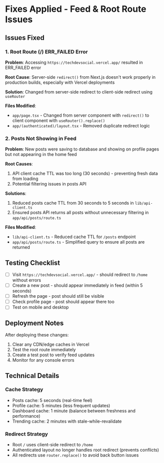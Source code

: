# Fixes Applied - Feed & Root Route Issues

## Issues Fixed

### 1. Root Route (/) ERR_FAILED Error
**Problem**: Accessing `https://techdevsocial.vercel.app/` resulted in ERR_FAILED error

**Root Cause**: Server-side `redirect()` from Next.js doesn't work properly in production builds, especially with Vercel deployments

**Solution**: Changed from server-side redirect to client-side redirect using `useRouter`

**Files Modified**:
- `app/page.tsx` - Changed from server component with `redirect()` to client component with `useRouter().replace()`
- `app/(authenticated)/layout.tsx` - Removed duplicate redirect logic

### 2. Posts Not Showing in Feed
**Problem**: New posts were saving to database and showing on profile pages but not appearing in the home feed

**Root Causes**:
1. API client cache TTL was too long (30 seconds) - preventing fresh data from loading
2. Potential filtering issues in posts API

**Solutions**:
1. Reduced posts cache TTL from 30 seconds to 5 seconds in `lib/api-client.ts`
2. Ensured posts API returns all posts without unnecessary filtering in `app/api/posts/route.ts`

**Files Modified**:
- `lib/api-client.ts` - Reduced cache TTL for `/posts` endpoint
- `app/api/posts/route.ts` - Simplified query to ensure all posts are returned

## Testing Checklist

- [ ] Visit `https://techdevsocial.vercel.app/` - should redirect to `/home` without errors
- [ ] Create a new post - should appear immediately in feed (within 5 seconds)
- [ ] Refresh the page - post should still be visible
- [ ] Check profile page - post should appear there too
- [ ] Test on mobile and desktop

## Deployment Notes

After deploying these changes:
1. Clear any CDN/edge caches in Vercel
2. Test the root route immediately
3. Create a test post to verify feed updates
4. Monitor for any console errors

## Technical Details

### Cache Strategy
- Posts cache: 5 seconds (real-time feel)
- Profile cache: 5 minutes (less frequent updates)
- Dashboard cache: 1 minute (balance between freshness and performance)
- Trending cache: 2 minutes with stale-while-revalidate

### Redirect Strategy
- Root `/` uses client-side redirect to `/home`
- Authenticated layout no longer handles root redirect (prevents conflicts)
- All redirects use `router.replace()` to avoid back button issues
